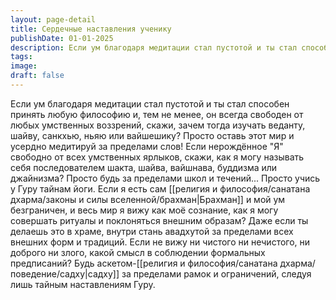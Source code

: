 ```yaml
---
layout: page-detail
title: Сердечные наставления ученику
publishDate: 01-01-2025
description: Если ум благодаря медитации стал пустотой и ты стал способен принять любую философию и, тем не менее, он всегда свободен от любых умственных воззрений, скажи, зачем тогда изучать веданту, шайву, санкхью, ньяю или вайшешику?
tags:
image:
draft: false
---
```

Если ум благодаря медитации стал пустотой и ты стал способен принять любую философию и, тем не менее, он всегда свободен от любых умственных воззрений, скажи, зачем тогда изучать веданту, шайву, санкхью, ньяю или вайшешику? Просто оставь этот мир и усердно медитируй за пределами слов! Если нерождённое "Я" свободно от всех умственных ярлыков, скажи, как я могу называть себя последователем шакта, шайва, вайшнава, буддизма или джайнизма? Просто будь за пределами школ и течений... Просто учись у Гуру тайнам йоги. Если я есть сам [[религия и философия/санатана дхарма/законы и силы вселенной/брахман|Брахман]] и мой ум безграничен, и весь мир я вижу как моё сознание, как я могу совершать ритуалы и поклоняться внешним образам? Даже если ты делаешь это в храме, внутри стань авадхутой за пределами всех внешних форм и традиций. Если не вижу ни чистого ни нечистого, ни доброго ни злого, какой смысл в соблюдении формальных предписаний? Будь аскетом-[[религия и философия/санатана дхарма/поведение/садху|садху]] за пределами рамок и ограничений, следуя лишь тайным наставлениям Гуру.